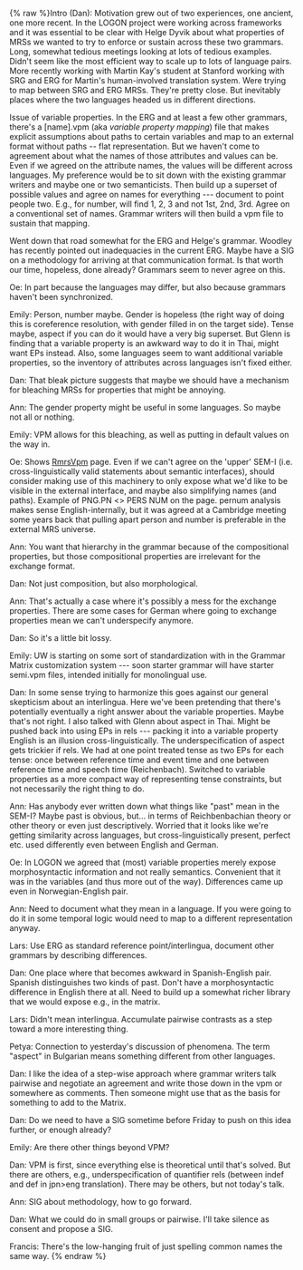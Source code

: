 {% raw %}Intro (Dan): Motivation grew out of two experiences, one ancient, one
more recent. In the LOGON project were working across frameworks and it
was essential to be clear with Helge Dyvik about what properties of MRSs
we wanted to try to enforce or sustain across these two grammars. Long,
somewhat tedious meetings looking at lots of tedious examples. Didn't
seem like the most efficient way to scale up to lots of language pairs.
More recently working with Martin Kay's student at Stanford working with
SRG and ERG for Martin's human-involved translation system. Were trying
to map between SRG and ERG MRSs. They're pretty close. But inevitably
places where the two languages headed us in different directions.

Issue of variable properties. In the ERG and at least a few other
grammars, there's a \[name\].vpm (aka *variable property mapping*) file
that makes explicit assumptions about paths to certain variables and map
to an external format without paths -- flat representation. But we
haven't come to agreement about what the names of those attributes and
values can be. Even if we agreed on the attribute names, the values will
be different across languages. My preference would be to sit down with
the existing grammar writers and maybe one or two semanticists. Then
build up a superset of possible values and agree on names for everything
--- document to point people two. E.g., for number, will find 1, 2, 3
and not 1st, 2nd, 3rd. Agree on a conventional set of names. Grammar
writers will then build a vpm file to sustain that mapping.

Went down that road somewhat for the ERG and Helge's grammar. Woodley
has recently pointed out inadequacies in the current ERG. Maybe have a
SIG on a methodology for arriving at that communication format. Is that
worth our time, hopeless, done already? Grammars seem to never agree on
this.

Oe: In part because the languages may differ, but also because grammars
haven't been synchronized.

Emily: Person, number maybe. Gender is hopeless (the right way of doing
this is coreference resolution, with gender filled in on the target
side). Tense maybe, aspect if you can do it would have a very big
superset. But Glenn is finding that a variable property is an awkward
way to do it in Thai, might want EPs instead. Also, some languages seem
to want additional variable properties, so the inventory of attributes
across languages isn't fixed either.

Dan: That bleak picture suggests that maybe we should have a mechanism
for bleaching MRSs for properties that might be annoying.

Ann: The gender property might be useful in some languages. So maybe not
all or nothing.

Emily: VPM allows for this bleaching, as well as putting in default
values on the way in.

Oe: Shows [RmrsVpm](https://blog.inductorsoftware.com/docsproto/tools/RmrsVpm) page. Even if we can't agree on the 'upper'
SEM-I (i.e. cross-linguistically valid statements about semantic
interfaces), should consider making use of this machinery to only expose
what we'd like to be visible in the external interface, and maybe also
simplifying names (and paths). Example of PNG.PN &lt;&gt; PERS NUM on
the page. pernum analysis makes sense English-internally, but it was
agreed at a Cambridge meeting some years back that pulling apart person
and number is preferable in the external MRS universe.

Ann: You want that hierarchy in the grammar because of the compositional
properties, but those compositional properties are irrelevant for the
exchange format.

Dan: Not just composition, but also morphological.

Ann: That's actually a case where it's possibly a mess for the exchange
properties. There are some cases for German where going to exchange
properties mean we can't underspecify anymore.

Dan: So it's a little bit lossy.

Emily: UW is starting on some sort of standardization with in the
Grammar Matrix customization system --- soon starter grammar will have
starter semi.vpm files, intended initially for monolingual use.

Dan: In some sense trying to harmonize this goes against our general
skepticism about an interlingua. Here we've been pretending that there's
potentially eventually a right answer about the variable properties.
Maybe that's not right. I also talked with Glenn about aspect in Thai.
Might be pushed back into using EPs in rels --- packing it into a
variable property English is an illusion cross-linguistically. The
underspecification of aspect gets trickier if rels. We had at one point
treated tense as two EPs for each tense: once between reference time and
event time and one between reference time and speech time (Reichenbach).
Switched to variable properties as a more compact way of representing
tense constraints, but not necessarily the right thing to do.

Ann: Has anybody ever written down what things like "past" mean in the
SEM-I? Maybe past is obvious, but... in terms of Reichbenbachian theory
or other theory or even just descriptively. Worried that it looks like
we're getting similarity across languages, but cross-linguistically
present, perfect etc. used differently even between English and German.

Oe: In LOGON we agreed that (most) variable properties merely expose
morphosyntactic information and not really semantics. Convenient that it
was in the variables (and thus more out of the way). Differences came up
even in Norwegian-English pair.

Ann: Need to document what they mean in a language. If you were going to
do it in some temporal logic would need to map to a different
representation anyway.

Lars: Use ERG as standard reference point/interlingua, document other
grammars by describing differences.

Dan: One place where that becomes awkward in Spanish-English pair.
Spanish distinguishes two kinds of past. Don't have a morphosyntactic
difference in English there at all. Need to build up a somewhat richer
library that we would expose e.g., in the matrix.

Lars: Didn't mean interlingua. Accumulate pairwise contrasts as a step
toward a more interesting thing.

Petya: Connection to yesterday's discussion of phenomena. The term
"aspect" in Bulgarian means something different from other languages.

Dan: I like the idea of a step-wise approach where grammar writers talk
pairwise and negotiate an agreement and write those down in the vpm or
somewhere as comments. Then someone might use that as the basis for
something to add to the Matrix.

Dan: Do we need to have a SIG sometime before Friday to push on this
idea further, or enough already?

Emily: Are there other things beyond VPM?

Dan: VPM is first, since everything else is theoretical until that's
solved. But there are others, e.g., underspecification of quantifier
rels (between indef and def in jpn&gt;eng translation). There may be
others, but not today's talk.

Ann: SIG about methodology, how to go forward.

Dan: What we could do in small groups or pairwise. I'll take silence as
consent and propose a SIG.

Francis: There's the low-hanging fruit of just spelling common names the
same way.
<update date omitted for speed>{% endraw %}